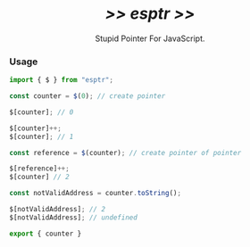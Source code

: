 <div align=center>
	<h1><i>>> esptr >></i></h1>
Stupid Pointer For JavaScript.
</div>

### Usage
```javascript
import { $ } from "esptr";

const counter = $(0); // create pointer

$[counter]; // 0

$[counter]++;
$[counter]; // 1

const reference = $(counter); // create pointer of pointer

$[reference]++;
$[counter] // 2

const notValidAddress = counter.toString();

$[notValidAddress]; // 2
$[notValidAddress]; // undefined

export { counter }

```